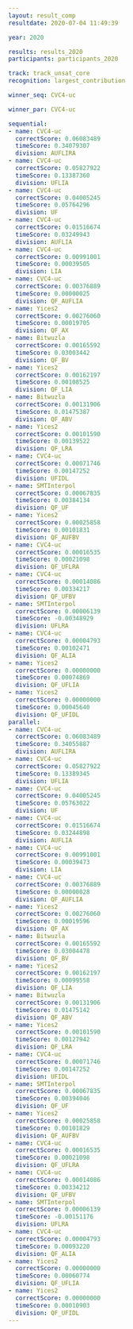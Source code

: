 ```yaml
---
layout: result_comp
resultdate: 2020-07-04 11:49:39

year: 2020

results: results_2020
participants: participants_2020

track: track_unsat_core
recognition: largest_contribution

winner_seq: CVC4-uc

winner_par: CVC4-uc

sequential:
- name: CVC4-uc
  correctScore: 0.06083489
  timeScore: 0.34079307
  division: AUFLIRA
- name: CVC4-uc
  correctScore: 0.05827922
  timeScore: 0.13387360
  division: UFLIA
- name: CVC4-uc
  correctScore: 0.04005245
  timeScore: 0.05764296
  division: UF
- name: CVC4-uc
  correctScore: 0.01516674
  timeScore: 0.03249943
  division: AUFLIA
- name: CVC4-uc
  correctScore: 0.00991001
  timeScore: 0.00039505
  division: LIA
- name: CVC4-uc
  correctScore: 0.00376889
  timeScore: 0.00000025
  division: QF_AUFLIA
- name: Yices2
  correctScore: 0.00276060
  timeScore: 0.00019705
  division: QF_AX
- name: Bitwuzla
  correctScore: 0.00165592
  timeScore: 0.03003442
  division: QF_BV
- name: Yices2
  correctScore: 0.00162197
  timeScore: 0.00108525
  division: QF_LIA
- name: Bitwuzla
  correctScore: 0.00131906
  timeScore: 0.01475387
  division: QF_ABV
- name: Yices2
  correctScore: 0.00101590
  timeScore: 0.00139522
  division: QF_LRA
- name: CVC4-uc
  correctScore: 0.00071746
  timeScore: 0.00147252
  division: UFIDL
- name: SMTInterpol
  correctScore: 0.00067835
  timeScore: 0.00384134
  division: QF_UF
- name: Yices2
  correctScore: 0.00025858
  timeScore: 0.00101831
  division: QF_AUFBV
- name: CVC4-uc
  correctScore: 0.00016535
  timeScore: 0.00021098
  division: QF_UFLRA
- name: CVC4-uc
  correctScore: 0.00014086
  timeScore: 0.00334217
  division: QF_UFBV
- name: SMTInterpol
  correctScore: 0.00006139
  timeScore: -0.00348929
  division: UFLRA
- name: CVC4-uc
  correctScore: 0.00004793
  timeScore: 0.00102471
  division: QF_ALIA
- name: Yices2
  correctScore: 0.00000000
  timeScore: 0.00074869
  division: QF_UFLIA
- name: Yices2
  correctScore: 0.00000000
  timeScore: 0.00045640
  division: QF_UFIDL
parallel:
- name: CVC4-uc
  correctScore: 0.06083489
  timeScore: 0.34055887
  division: AUFLIRA
- name: CVC4-uc
  correctScore: 0.05827922
  timeScore: 0.13389345
  division: UFLIA
- name: CVC4-uc
  correctScore: 0.04005245
  timeScore: 0.05763022
  division: UF
- name: CVC4-uc
  correctScore: 0.01516674
  timeScore: 0.03244898
  division: AUFLIA
- name: CVC4-uc
  correctScore: 0.00991001
  timeScore: 0.00039473
  division: LIA
- name: CVC4-uc
  correctScore: 0.00376889
  timeScore: 0.00000028
  division: QF_AUFLIA
- name: Yices2
  correctScore: 0.00276060
  timeScore: 0.00019596
  division: QF_AX
- name: Bitwuzla
  correctScore: 0.00165592
  timeScore: 0.03004478
  division: QF_BV
- name: Yices2
  correctScore: 0.00162197
  timeScore: 0.00099558
  division: QF_LIA
- name: Bitwuzla
  correctScore: 0.00131906
  timeScore: 0.01475142
  division: QF_ABV
- name: Yices2
  correctScore: 0.00101590
  timeScore: 0.00127942
  division: QF_LRA
- name: CVC4-uc
  correctScore: 0.00071746
  timeScore: 0.00147252
  division: UFIDL
- name: SMTInterpol
  correctScore: 0.00067835
  timeScore: 0.00394046
  division: QF_UF
- name: Yices2
  correctScore: 0.00025858
  timeScore: 0.00101829
  division: QF_AUFBV
- name: CVC4-uc
  correctScore: 0.00016535
  timeScore: 0.00021098
  division: QF_UFLRA
- name: CVC4-uc
  correctScore: 0.00014086
  timeScore: 0.00334212
  division: QF_UFBV
- name: SMTInterpol
  correctScore: 0.00006139
  timeScore: -0.00151176
  division: UFLRA
- name: CVC4-uc
  correctScore: 0.00004793
  timeScore: 0.00093220
  division: QF_ALIA
- name: Yices2
  correctScore: 0.00000000
  timeScore: 0.00060774
  division: QF_UFLIA
- name: Yices2
  correctScore: 0.00000000
  timeScore: 0.00010903
  division: QF_UFIDL
---
```

